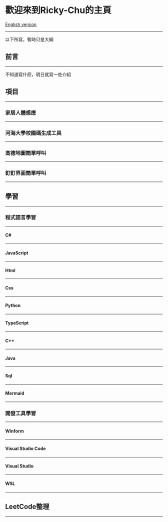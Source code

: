 # 歡迎來到Ricky-Chu的主頁

[English version](./README.md)

------

以下所寫，暫時只是大綱

## 前言

------

不知道寫什麽，明日就寫一些介紹

## 項目

------

### 家居人體感應

------

### 河海大學校園碼生成工具

------

### 高德地圖簡單呼叫

------

### 釘釘界面簡單呼叫

------

## 學習

------

### 程式語言學習

------

#### C#

------

#### JavaScript

------

#### Html

------

#### Css

------

#### Python

------

#### TypeScript

------

#### C++

------

#### Java

------

#### Sql

------

#### Mermaid

------

### 開發工具學習

------

#### Winform

------

#### Visual Studio Code

------

#### Visual Studio

------

#### WSL

------

## LeetCode整理

------













